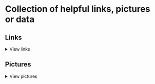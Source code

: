 # Collection of helpful links, pictures or data

## Links
<details>
<summary>View links</summary>

### App / Website design
* [Streamlit](https://streamlit.io): Build web applications in Python and publish them as web application with streamlit (easy light-weight alternative to Plotly Dash)

### Programming
* [OpenML](https://www.openml.org/home): Machine learning datasets for practice
* [Google's dataset search](https://datasetsearch.research.google.com/)
* [Our world in data](https://ourworldindata.org/): dataset collection for various cases
* Very good list of [cheatsheets for programming](https://github.com/LeCoupa/awesome-cheatsheets)

### Statistics
* [Pingouin](https://pingouin-stats.org/): Statistics module for Python
* [HDDM](http://ski.clps.brown.edu/hddm_docs): Python toolbox for Bayesian Drift diffusion models using PyMC

### Neuroscience
* [Neurosynth.org](https://neurosynth.org/): database that allows automatated meta-analysis of fMRI studies

### (Data) Visualization
* Inspirational graphics (in no particular order):
   1. [Reuters Graphics](https://graphics.reuters.com/)
   2. [Dataisbeautiful reddit](https://www.reddit.com/r/dataisbeautiful/)
   3. [FiveThirtyEight.com](https://www.fivethirtyeight.com): Has a wide range of different data visualizations
   4. [FlowingData.com](https://flowingdata.com/)
   5. [Quartz data visualization](https://qz.com/re/data-visualization/)
   6. [Kantar "Information is beautiful"](https://www.informationisbeautifulawards.com/)
   7. [Blockbuilder search](https://blockbuilder.org/search): Click on `Thumbnail image` before you search for any type of graph style
   8. [Observable's Explore page](https://observablehq.com/explore) 
</details>

## Pictures
<details>
<summary>View pictures</summary>

### Cheatsheets
* [Datacamp cheat sheets](https://www.datacamp.com/community/data-science-cheatsheets): cheatsheets for data science
* [Data story visualization decision tree](/cheatsheets/data-story-visualization-decisiontree/decision-tree.jpg)
* [Visual Studio Code](/cheatsheets/visual-studio-code/)
* [macOS command line](/cheatsheets/command-line/CLI-cheat-sheet.pdf)
* [Website optimization](/cheatsheets/website-optimization/website_optimization-cheat-sheet.pdf)
* Git / Github
   1. [Git commands](/cheatsheets/git/git-cheatsheet-EN-dark.pdf)
   2. [Workflow version control](/cheatsheets/workflow-of-version-control/workflow-of-version-control.pdf)
   3. [Working with branches](/cheatsheets/working-with-branches/working-with-branches-in-git-cheat-sheet.pdf)
</details>
